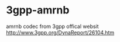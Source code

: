 3gpp-amrnb
==========

amrnb codec from 3gpp offical websit http://www.3gpp.org/DynaReport/26104.htm
